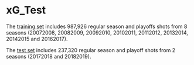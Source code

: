 # xG_Test

The <a href="https://drive.google.com/file/d/1b6I2QF0TUtsgIvCNmm8yfWwdvCNjf4kw/view?usp=sharing">training set</a> includes 987,926 regular season and playoffs shots from 8 seasons (20072008, 20082009, 20092010, 20102011, 20112012, 20132014, 20142015 and 20162017).
<p>
The <a href="https://drive.google.com/file/d/15w2Izj316c7zZ_wkpD5CYOisv7IrmOAw/view?usp=sharing">test set</a> includes 237,320 regular season and playoff shots from 2 seasons (20172018 and 20182019).
